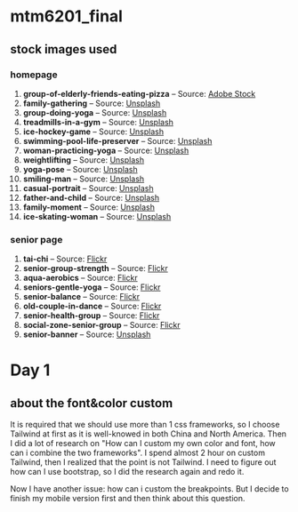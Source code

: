 # mtm6201_final

## stock images used

### homepage  
1. **group-of-elderly-friends-eating-pizza** – Source: [Adobe Stock](https://stock.adobe.com/ca/images/Group-of-elderly-friends-eating-pizza-at-the-table-after-board-game-in-the-livin/473317130)  
2. **family-gathering** – Source: [Unsplash](https://unsplash.com/photos/woman-and-three-men-with-three-children-on-front-of-desk-with-red-cloth-44XRowmXF24)  
3. **group-doing-yoga** – Source: [Unsplash](https://unsplash.com/photos/a-group-of-people-doing-yoga-in-a-room-vpVE1Xk1eR4)  
4. **treadmills-in-a-gym** – Source: [Unsplash](https://unsplash.com/photos/black-and-grey-threadmills-JA2S6sJWleg)  
5. **ice-hockey-game** – Source: [Unsplash](https://unsplash.com/photos/person-in-black-jacket-and-black-pants-playing-ice-hockey-VB7bKHZSqEI)  
6. **swimming-pool-life-preserver** – Source: [Unsplash](https://unsplash.com/photos/a-red-and-white-life-preserver-sitting-on-the-side-of-a-swimming-pool-IU4IUkfdIcs)  
7. **woman-practicing-yoga** – Source: [Unsplash](https://unsplash.com/photos/woman-in-black-tank-top-and-black-leggings-doing-yoga-SIqmq_6726Y)  
8. **weightlifting** – Source: [Unsplash](https://unsplash.com/photos/woman-doing-weight-lifting-h4i9G-de7Po)  
9. **yoga-pose** – Source: [Unsplash](https://unsplash.com/photos/woman-in-blue-leggings-and-black-tank-top-doing-yoga-xB4ExGcUai0)  
10. **smiling-man** – Source: [Unsplash](https://unsplash.com/photos/man-in-gray-tank-top-smiling-9Tg8ccItbgI)  
11. **casual-portrait** – Source: [Unsplash](https://unsplash.com/photos/woman-in-gray-and-white-crew-neck-shirt-TEyKtgLKuNw)  
12. **father-and-child** – Source: [Unsplash](https://unsplash.com/photos/a-man-holding-a-girl-in-a-room-EazV0fAtmpM)  
13. **family-moment** – Source: [Unsplash](https://unsplash.com/photos/a-man-and-two-women-holding-a-child-on-their-shoulders-4ardiyvfhTM)  
14. **ice-skating-woman** – Source: [Unsplash](https://unsplash.com/photos/woman-in-black-tank-top-and-black-pants-doing-ice-skating-Z_0JMhaYQFY)  

### senior page  
1. **tai-chi** – Source: [Flickr](https://www.flickr.com/photo.gne?id=5589708923)  
2. **senior-group-strength** – Source: [Flickr](https://www.flickr.com/photo.gne?id=28871848341)  
3. **aqua-aerobics** – Source: [Flickr](https://www.flickr.com/photo.gne?id=52093998104)  
4. **seniors-gentle-yoga** – Source: [Flickr](https://www.flickr.com/photo.gne?id=28661320010)  
5. **senior-balance** – Source: [Flickr](https://www.flickr.com/photo.gne?id=8043026190)  
6. **old-couple-in-dance** – Source: [Flickr](https://www.flickr.com/photo.gne?id=6237174269)  
7. **senior-health-group** – Source: [Flickr](https://www.flickr.com/photo.gne?id=52522196481)  
8. **social-zone-senior-group** – Source: [Flickr](https://www.flickr.com/photos/yvelines/52522671925 )  
9. **senior-banner** – Source: [Unsplash](https://unsplash.com/photos/two-women-and-man-walking-in-the-street-during-daytime-Y5VBtBgswLQ)  

# Day 1
## about the font&color custom

It is required that we should use more than 1 css frameworks, so I choose Tailwind at first as it is well-knowed in both China and North America. Then I did a lot of research on "How can I custom my own color and font, how can i combine the two frameworks". I spend almost 2 hour on custom Tailwind, then I realized that the point is not Tailwind. I need to figure out how can I use bootstrap, so I did the research again and redo it.

Now I have another issue: how can i custom the breakpoints. But I decide to finish my mobile version first and then think about this question.